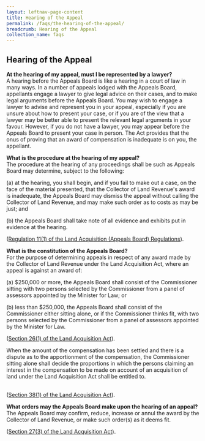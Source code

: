 ```yaml
---
layout: leftnav-page-content
title: Hearing of the Appeal
permalink: /faqs/the-hearing-of-the-appeal/
breadcrumb: Hearing of the Appeal
collection_name: faqs
---
```


Hearing of the Appeal
---

**At the hearing of my appeal, must I be represented by a lawyer?**
<br>
A hearing before the Appeals Board is like a hearing in a court of law in many ways.  In a number of appeals lodged with the Appeals Board, appellants engage a lawyer to give legal advice on their cases, and to make legal arguments before the Appeals Board.  You may wish to engage a lawyer to advise and represent you in your appeal, especially if you are unsure about how to present your case, or if you are of the view that a lawyer may be better able to present the relevant legal arguments in your favour.  However, if you do not have a lawyer, you may appear before the Appeals Board to present your case in person.  The Act provides that the onus of proving that an award of compensation is inadequate is on you, the appellant.

**What is the procedure at the hearing of my appeal?**
<br>
The procedure at the hearing of any proceedings shall be such as Appeals Board may determine, subject to the following:

(a)  at the hearing, you shall begin, and if you fail to make out a case, on the face of the material presented, that the Collector of Land Revenue's award is inadequate, the Appeals Board may dismiss the appeal without calling the Collector of Land Revenue, and may make such order as to costs as may be just; and

(b)  the Appeals Board shall take note of all evidence and exhibits put in evidence at the hearing.
<br>

([Regulation 11(1) of the Land Acquisition (Appeals Board) Regulations](/files/Regulation11-Procedureathearing.pdf)).

**What is the constitution of the Appeals Board?**
<br>
For the purpose of determining appeals in respect of any award made by the Collector of Land Revenue under the Land Acquisition Act, where an appeal is against an award of:

(a)   $250,000 or more, the Appeals Board shall consist of the Commissioner sitting with two persons selected by the Commissioner from a panel of assessors appointed by the Minister for Law; or

(b)   less than $250,000, the Appeals Board shall consist of the Commissioner either sitting alone, or if the Commissioner thinks fit, with two persons selected by the Commissioner from a panel of assessors appointed by the Minister for Law.
<br>

([Section 26(1) of the Land Acquisition Act](https://sso.agc.gov.sg/Act/LAA1966?ProvIds=pr26-#pr26-)).

When the amount of the compensation has been settled and there is a dispute as to the apportionment of the compensation, the Commissioner sitting alone shall decide the proportions in which the persons claiming an interest in the compensation to be made on account of an acquisition of land under the Land Acquisition Act shall be entitled to.
<br>
<br>

([Section 38(1) of the Land Acquisition Act](https://sso.agc.gov.sg/Act/LAA1966?ProvIds=pr38-#pr38-)).

**What orders may the Appeals Board make upon the hearing of an appeal?**
<br>
The Appeals Board may confirm, reduce, increase or annul the award by the Collector of Land Revenue, or make such order(s) as it deems fit.
<br>

([Section 27(3) of the Land Acquisition Act](https://sso.agc.gov.sg/Act/LAA1966?ProvIds=pr27-#pr27-)).
